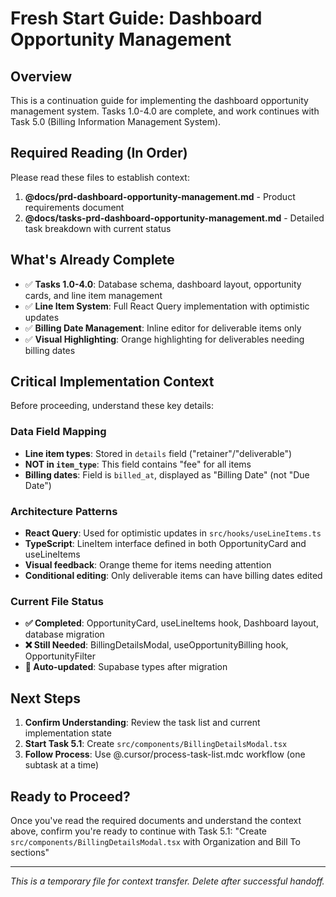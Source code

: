 # Fresh Start Guide: Dashboard Opportunity Management

## Overview
This is a continuation guide for implementing the dashboard opportunity management system. Tasks 1.0-4.0 are complete, and work continues with Task 5.0 (Billing Information Management System).

## Required Reading (In Order)
Please read these files to establish context:

1. **@docs/prd-dashboard-opportunity-management.md** - Product requirements document
2. **@docs/tasks-prd-dashboard-opportunity-management.md** - Detailed task breakdown with current status

## What's Already Complete
- ✅ **Tasks 1.0-4.0**: Database schema, dashboard layout, opportunity cards, and line item management
- ✅ **Line Item System**: Full React Query implementation with optimistic updates
- ✅ **Billing Date Management**: Inline editor for deliverable items only
- ✅ **Visual Highlighting**: Orange highlighting for deliverables needing billing dates

## Critical Implementation Context
Before proceeding, understand these key details:

### Data Field Mapping
- **Line item types**: Stored in `details` field ("retainer"/"deliverable") 
- **NOT in `item_type`**: This field contains "fee" for all items
- **Billing dates**: Field is `billed_at`, displayed as "Billing Date" (not "Due Date")

### Architecture Patterns
- **React Query**: Used for optimistic updates in `src/hooks/useLineItems.ts`
- **TypeScript**: LineItem interface defined in both OpportunityCard and useLineItems
- **Visual feedback**: Orange theme for items needing attention
- **Conditional editing**: Only deliverable items can have billing dates edited

### Current File Status
- **✅ Completed**: OpportunityCard, useLineItems hook, Dashboard layout, database migration
- **❌ Still Needed**: BillingDetailsModal, useOpportunityBilling hook, OpportunityFilter
- **🔄 Auto-updated**: Supabase types after migration

## Next Steps
1. **Confirm Understanding**: Review the task list and current implementation state
2. **Start Task 5.1**: Create `src/components/BillingDetailsModal.tsx`
3. **Follow Process**: Use @.cursor/process-task-list.mdc workflow (one subtask at a time)

## Ready to Proceed?
Once you've read the required documents and understand the context above, confirm you're ready to continue with Task 5.1: "Create `src/components/BillingDetailsModal.tsx` with Organization and Bill To sections"

---
*This is a temporary file for context transfer. Delete after successful handoff.*